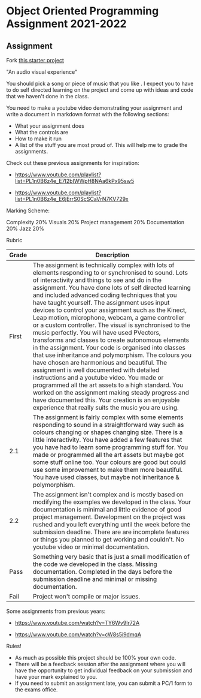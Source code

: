 # Object Oriented Programming Assignment 2021-2022
## Assignment

Fork [this starter project](https://github.com/skooter500/MusicVisuals)

"An audio visual experience"

You should pick a song or piece of music that you like . I expect you to have to do self directed learning on the project and come up with ideas and code that we haven't done in the class.

You need to make a youtube video demonstrating your assignment and write a document in markdown format with the following sections:

- What your assignment does
- What the controls are
- How to make it run
- A list of the stuff you are most proud of. This will help me to grade the assignments.

 Check out these previous assignments for inspiration:  

- https://www.youtube.com/playlist?list=PL1n0B6z4e_E7I2bIWWpH8NAa6kPx95sw5

- https://www.youtube.com/playlist?list=PL1n0B6z4e_E6jErrS0ScSCaVrN7KV729x

Marking Scheme:

Complexity 20%
Visuals 20%
Project management 20%
Documentation 20%
Jazz 20%

Rubric

| Grade | Description |
| ------|-------------|
| First | The assignment is technically complex with lots of elements responding to or synchronised to sound. Lots of interactivity and things to see and do in the assignment. You have done lots of self directed learning and included advanced coding techniques that you have taught yourself. The assignment uses input devices to control your assignment such as the Kinect, Leap motion, microphone, webcam, a game controller or a custom controller. The visual is synchronised to the music perfectly. You will have used PVectors, transforms and classes to create autonomous elements in the assignment. Your code is organised into classes that use inheritance and polymorphism. The colours you have chosen are harmonious and beautiful. The assignment is well documented with detailed instructions and a youtube video. You made or programmed all the art assets to a high standard. You worked on the assignment making steady progress and have documented this. Your creation is an enjoyable experience that really suits the music you are using. |
| 2.1 | The assignment is fairly complex with some elements responding to sound in a straightforward way such as colours changing or shapes changing size. There is a little interactivity. You have added a few features that you have had to learn some programming stuff for. You made or programmed all the art assets but maybe got some stuff online too. Your colours are good but could use some improvement to make them more beautiful. You have used classes, but maybe not inheritance & polymorphism.  |
| 2.2 | The assignment isn't complex and is mostly based on modifying the examples we developed in the class. Your documentation is minimal and little evidence of good project management. Development on the project was rushed and you left everything until the week before the submission deadline. There are are incomplete features or things you planned to get working and couldn't. No youtube video or minimal documentation. |
| Pass | Something very basic that is just a small modification of the code we developed in the class. Missing documentation. Completed in the days before the submission deadline and minimal or missing documentation. |
| Fail | Project won't compile or major issues. |

Some assignments from previous years:

- https://www.youtube.com/watch?v=TY6Wv9lr72A

- https://www.youtube.com/watch?v=cW8s5i9dmqA

Rules!

- As much as possible this project should be 100% your own code. 
- There will be a feedback session after the assignment where you will have the opportunity to get individual feedback on your submission and have your mark explained to you.
- If you need to submit an assignment late, you can submit a PC/1 form to the exams office.